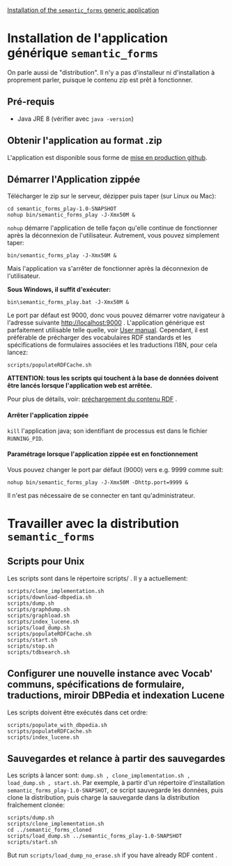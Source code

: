 [Installation of the `semantic_forms` generic application](../fr/install.md)

# Installation de l'application générique `semantic_forms`

On parle aussi de "distribution".
Il n'y a pas d'installeur ni d'installation à proprement parler, puisque le contenu zip est prêt à fonctionner.

## Pré-requis 
- Java JRE 8 (vérifier avec `java -version`)

## Obtenir l'application au format .zip
L'application est disponible sous forme de [mise en production github](https://github.com/jmvanel/semantic_forms/releases).

## Démarrer l'Application zippée
Télécharger le zip sur le serveur, dézipper puis taper (sur Linux ou Mac):
```shell
cd semantic_forms_play-1.0-SNAPSHOT
nohup bin/semantic_forms_play -J-Xmx50M &
```

`nohup` démarre l'application de telle façon qu'elle continue de fonctionner après la déconnexion de l'utilisateur.
Autrement, vous pouvez simplement taper:
```
bin/semantic_forms_play -J-Xmx50M &
```
Mais l'application va s'arrêter de fonctionner après la déconnexion de l'utilisateur.

**Sous Windows, il suffit d'exécuter:**
```
bin\semantic_forms_play.bat -J-Xmx50M &
```

Le port par défaut est 9000, donc vous pouvez démarrer votre navigateur à l'adresse suivante [http://localhost:9000](http://localhost:9000) .
L'application générique est parfaitement utilisable telle quelle, voir [User manual](https://github.com/jmvanel/semantic_forms/wiki/User_manual). Cependant, il est préférable de précharger des vocabulaires RDF standards et  les spécifications de formulaires associées et les traductions I18N, pour cela lancez:
```shell
scripts/populateRDFCache.sh
```
**ATTENTION: tous les scripts qui touchent à la base de données doivent être lancés lorsque l'application web est arrêtée.**

Pour plus de détails, voir: [préchargement du contenu RDF](../../scala/forms_play/README.md#preloading-rdf-content) .

#### Arrêter l'application zippée
`kill` l'application java; son identifiant de processus est dans le fichier `RUNNING_PID`.

#### Paramétrage lorsque l'application zippée est en fonctionnement
Vous pouvez changer le port par défaut (9000) vers e.g. 9999 comme suit:

	nohup bin/semantic_forms_play -J-Xmx50M -Dhttp.port=9999 &

Il n'est pas nécessaire de se connecter en tant qu'administrateur.


# Travailler avec la distribution `semantic_forms`

## Scripts pour Unix
Les scripts sont dans le répertoire scripts/ . Il y a actuellement:

```
scripts/clone_implementation.sh
scripts/download-dbpedia.sh
scripts/dump.sh
scripts/graphdump.sh
scripts/graphload.sh
scripts/index_lucene.sh
scripts/load_dump.sh
scripts/populateRDFCache.sh
scripts/start.sh
scripts/stop.sh
scripts/tdbsearch.sh
```

## Configurer une nouvelle instance avec Vocab' communs, spécifications de formulaire, traductions, miroir DBPedia et indexation Lucene
Les scripts doivent être exécutés dans cet ordre:
```
scripts/populate_with_dbpedia.sh
scripts/populateRDFCache.sh
scripts/index_lucene.sh
```

## Sauvegardes et relance à partir des sauvegardes

Les scripts à lancer sont: `dump.sh , clone_implementation.sh , load_dump.sh , start.sh`.
Par exemple, à partir d'un répertoire d'installation `semantic_forms_play-1.0-SNAPSHOT`, ce script sauvegarde les données, puis clone la distribution, puis charge la sauvegarde dans la distribution fraîchement clonée:

```
scripts/dump.sh
scripts/clone_implementation.sh
cd ../semantic_forms_cloned
scripts/load_dump.sh ../semantic_forms_play-1.0-SNAPSHOT
scripts/start.sh
```

But run `scripts/load_dump_no_erase.sh` if you have already RDF content .

